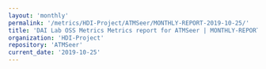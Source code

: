 ```yaml
---
layout: 'monthly'
permalink: '/metrics/HDI-Project/ATMSeer/MONTHLY-REPORT-2019-10-25/'
title: 'DAI Lab OSS Metrics Metrics report for ATMSeer | MONTHLY-REPORT-2019-10-25'
organization: 'HDI-Project'
repository: 'ATMSeer'
current_date: '2019-10-25'
---
```

